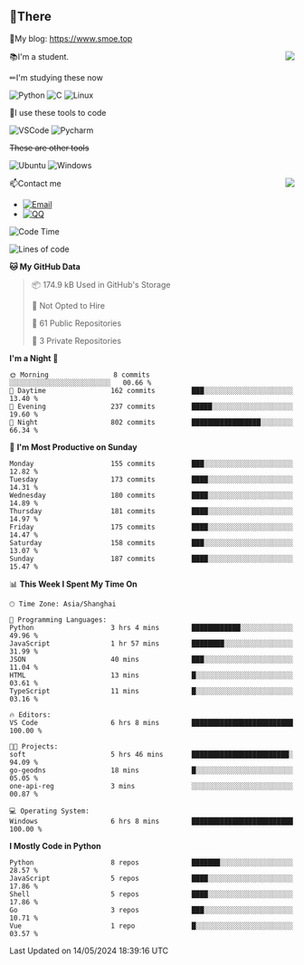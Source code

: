 
## 👏There

📰My blog: https://www.smoe.top

<img align="right" src="https://github-readme-stats.vercel.app/api/top-langs/?username=AkashiCoin"/>


📚I'm a student.

✏I'm studying these now

![Python](https://img.shields.io/badge/-Python-blue?style=flat-square&logo=Python&logoColor=fff)
![C](https://img.shields.io/badge/-C-585858?style=flat-square&logo=C&logoColor=fff)
![Linux](https://img.shields.io/badge/-Linux-black?style=flat-square&logo=Linux&logoColor=fff)

🔨I use these tools to code

![VSCode](https://img.shields.io/badge/-VSCode-blue?style=flat-square&logo=visualstudiocode&logoColor=fff)
![Pycharm](https://img.shields.io/badge/-Pycharm-green?style=flat-square&logo=pycharm&logoColor=fff)

 ~~These are other tools~~

![Ubuntu](https://img.shields.io/badge/-Ubuntu-orange?style=flat-square&logo=Ubuntu&logoColor=fff)
![Windows](https://img.shields.io/badge/-Windows-blue?style=flat-square&logo=Windows&logoColor=fff)

<img align="right" src="https://github-readme-stats.vercel.app/api?username=AkashiCoin" />


📫Contact me

* [![Email](https://img.shields.io/badge/Email-l1040186796@gmail.com-1?style=social&logoColor=fff)](mailto:l1040186796@gmail.com)
* [![QQ](https://img.shields.io/badge/QQ-1040186796-1?style=social&logoColor=fff)](tencent://AddContact/?fromId=45&fromSubId=1&subcmd=all&uin=1040186796&website=www.oicqzone.com)

<!--START_SECTION:waka-->
![Code Time](http://img.shields.io/badge/Code%20Time-1%2C177%20hrs%202%20mins-blue)

![Lines of code](https://img.shields.io/badge/From%20Hello%20World%20I%27ve%20Written-269.0%20thousand%20lines%20of%20code-blue)

**🐱 My GitHub Data** 

> 📦 174.9 kB Used in GitHub's Storage 
 > 
> 🚫 Not Opted to Hire
 > 
> 📜 61 Public Repositories 
 > 
> 🔑 3 Private Repositories 
 > 
**I'm a Night 🦉** 

```text
🌞 Morning                8 commits           ░░░░░░░░░░░░░░░░░░░░░░░░░   00.66 % 
🌆 Daytime                162 commits         ███░░░░░░░░░░░░░░░░░░░░░░   13.40 % 
🌃 Evening                237 commits         █████░░░░░░░░░░░░░░░░░░░░   19.60 % 
🌙 Night                  802 commits         █████████████████░░░░░░░░   66.34 % 
```
📅 **I'm Most Productive on Sunday** 

```text
Monday                   155 commits         ███░░░░░░░░░░░░░░░░░░░░░░   12.82 % 
Tuesday                  173 commits         ████░░░░░░░░░░░░░░░░░░░░░   14.31 % 
Wednesday                180 commits         ████░░░░░░░░░░░░░░░░░░░░░   14.89 % 
Thursday                 181 commits         ████░░░░░░░░░░░░░░░░░░░░░   14.97 % 
Friday                   175 commits         ████░░░░░░░░░░░░░░░░░░░░░   14.47 % 
Saturday                 158 commits         ███░░░░░░░░░░░░░░░░░░░░░░   13.07 % 
Sunday                   187 commits         ████░░░░░░░░░░░░░░░░░░░░░   15.47 % 
```


📊 **This Week I Spent My Time On** 

```text
🕑︎ Time Zone: Asia/Shanghai

💬 Programming Languages: 
Python                   3 hrs 4 mins        ████████████░░░░░░░░░░░░░   49.96 % 
JavaScript               1 hr 57 mins        ████████░░░░░░░░░░░░░░░░░   31.99 % 
JSON                     40 mins             ███░░░░░░░░░░░░░░░░░░░░░░   11.04 % 
HTML                     13 mins             █░░░░░░░░░░░░░░░░░░░░░░░░   03.61 % 
TypeScript               11 mins             █░░░░░░░░░░░░░░░░░░░░░░░░   03.16 % 

🔥 Editors: 
VS Code                  6 hrs 8 mins        █████████████████████████   100.00 % 

🐱‍💻 Projects: 
soft                     5 hrs 46 mins       ████████████████████████░   94.09 % 
go-geodns                18 mins             █░░░░░░░░░░░░░░░░░░░░░░░░   05.05 % 
one-api-reg              3 mins              ░░░░░░░░░░░░░░░░░░░░░░░░░   00.87 % 

💻 Operating System: 
Windows                  6 hrs 8 mins        █████████████████████████   100.00 % 
```

**I Mostly Code in Python** 

```text
Python                   8 repos             ███████░░░░░░░░░░░░░░░░░░   28.57 % 
JavaScript               5 repos             ████░░░░░░░░░░░░░░░░░░░░░   17.86 % 
Shell                    5 repos             ████░░░░░░░░░░░░░░░░░░░░░   17.86 % 
Go                       3 repos             ███░░░░░░░░░░░░░░░░░░░░░░   10.71 % 
Vue                      1 repo              █░░░░░░░░░░░░░░░░░░░░░░░░   03.57 % 
```




 Last Updated on 14/05/2024 18:39:16 UTC
<!--END_SECTION:waka-->
